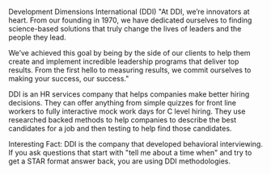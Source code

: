 Development Dimensions International (DDI)
"At DDI, we’re innovators at heart. From our founding in 1970, we have dedicated ourselves to finding science-based solutions that truly change the lives of leaders and the people they lead.

We’ve achieved this goal by being by the side of our clients to help them create and implement incredible leadership programs that deliver top results. From the first hello to measuring results, we commit ourselves to making your success, our success."

DDI is an HR services company that helps companies make better hiring decisions. They can offer anything from simple quizzes for front line workers to fully interactive mock work days for C level hiring. They use researched backed methods to help companies to describe the best candidates for a job and then testing to help find those candidates.

Interesting Fact: DDI is the company that developed behavioral interviewing. If you ask questions that start with "tell me about a time when" and try to get a STAR format answer back, you are using DDI methodologies.